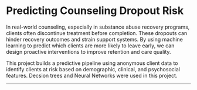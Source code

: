 # Predicting Counseling Dropout Risk

In real-world counseling, especially in substance abuse recovery programs, clients often discontinue treatment before completion. These dropouts can hinder recovery outcomes and strain support systems. By using machine learning to predict which clients are more likely to leave early, we can design proactive interventions to improve retention and care quality.

This project builds a predictive pipeline using anonymous client data to identify clients at risk based on demographic, clinical, and psychosocial features. Decsion trees and Neural Networks were used in this project.


---
